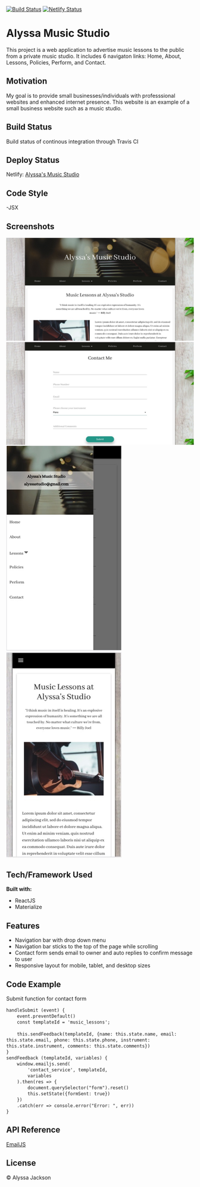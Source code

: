 [![Build Status](https://travis-ci.org/alyssariah/musictemplate.png?branch=master)](https://travis-ci.com/github/alyssariah/musictemplate)
[![Netlify Status](https://api.netlify.com/api/v1/badges/c7c144a3-9bd3-4bc2-8869-1c8542363bd6/deploy-status)](https://app.netlify.com/sites/alyssas-musicstudio/deploys)


# Alyssa Music Studio 

This project is a web application to advertise music lessons to the public from a private music studio. It includes 6 navigaton links: Home, About, Lessons, Policies, Perform, and Contact. 

## Motivation

My goal is to provide small businesses/individuals with professsional websites and enhanced internet presence. This website is an example of a small business website such as a music studio. 

## Build Status

Build status of continous integration through Travis CI


## Deploy Status

Netlify: [Alyssa's Music Studio](https://alyssas-musicstudio.netlify.app/)


## Code Style

-JSX

## Screenshots

![Home Page](screenshots/home.jpeg)
![Contact Page](screenshots/contact.jpeg)
![Mobile Navigation Version](screenshots/mobileNav.jpeg)
![Mobile Home View](screenshots/mobileHome.jpeg)

## Tech/Framework Used

__Built with:__
* ReactJS
* Materialize 

## Features

* Navigation bar with drop down menu 
* Navigation bar sticks to the top of the page while scrolling
* Contact form sends email to owner and auto replies to confirm message to user
* Responsive layout for mobile, tablet, and desktop sizes


## Code Example

Submit function for contact form

```
handleSubmit (event) {
    event.preventDefault()
    const templateId = 'music_lessons';

    this.sendFeedback(templateId, {name: this.state.name, email: this.state.email, phone: this.state.phone, instrument: this.state.instrument, comments: this.state.comments})
}
sendFeedback (templateId, variables) {
    window.emailjs.send(
        'contact_service', templateId,
        variables
    ).then(res => {
        document.querySelector("form").reset()
        this.setState({formSent: true})
    })
    .catch(err => console.error("Error: ", err))
}
```

## API Reference

[EmailJS](https://www.emailjs.com/docs/) 

## License

&copy; Alyssa Jackson
